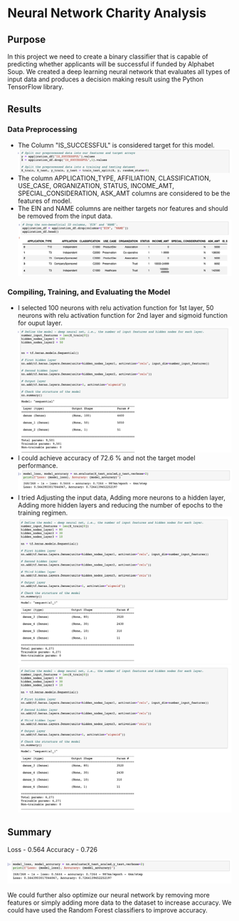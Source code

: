 # Neural Network Charity Analysis

## Purpose

In this project we need to create a binary classifier that is capable of predicting whether applicants will be successful if funded by Alphabet Soup. We created a deep learning neural network that evaluates all types of input data and produces a decision making result using the Python TensorFlow library.

## Results

### Data Preprocessing

- The Column "IS_SUCCESSFUL" is considered target for this model.
  ![target](./Resources/target.png)
- The column APPLICATION_TYPE, AFFILIATION, CLASSIFICATION, USE_CASE, ORGANIZATION, STATUS, INCOME_AMT, SPECIAL_CONSIDERATION, ASK_AMT columns are considered to be the features of model.
- The EIN and NAME columns are neither targets nor features and should be removed from the input data.
  ![Dropped Columns](./Resources/drop.png)

### Compiling, Training, and Evaluating the Model

- I selected 100 neurons with relu activation function for 1st layer, 50 neurons with relu activation function for 2nd layer and sigmoid function for ouput layer.
  ![](./Resources/neuron.png)
- I could achieve accuracy of 72.6 % and not the target model performance.
  ![](./Resources/accuracy.png)
- I tried Adjusting the input data, Adding more neurons to a hidden layer, Adding more hidden layers and reducing the number of epochs to the training regimen.
  ![](./Resources/more%20layer.png)
  ![](./Resources/more%20layer.png)

## Summary

Loss - 0.564
Accuracy - 0.726

![](./Resources/accuracy.png)

We could further also optimize our neural network by removing more features or simply adding more data to the dataset to increase accuracy. We could have used the Random Forest classifiers to improve accuracy.
